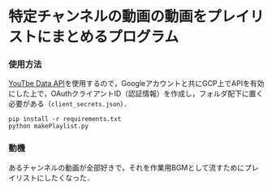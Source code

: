 # 特定チャンネルの動画の動画をプレイリストにまとめるプログラム

### 使用方法

[YouTbe Data API](https://developers.google.com/youtube/v3/getting-started?hl=ja)を使用するので，Googleアカウントと共にGCP上でAPIを有効にした上で，OAuthクライアントID（認証情報）を作成し，フォルダ配下に置く必要がある（`client_secrets.json`）．

```
pip install -r requirements.txt
python makePlaylist.py
```

### 動機

あるチャンネルの動画が全部好きで，それを作業用BGMとして流すためにプレイリストにしたくなった．
